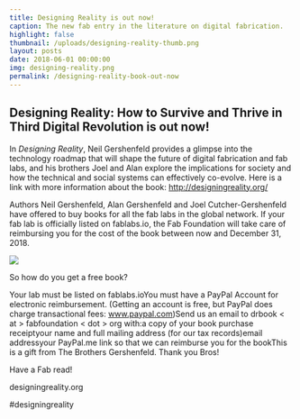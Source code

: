 ```yaml
---
title: Designing Reality is out now!
caption: The new fab entry in the literature on digital fabrication.
highlight: false
thumbnail: /uploads/designing-reality-thumb.png
layout: posts
date: 2018-06-01 00:00:00
img: designing-reality.png
permalink: /designing-reality-book-out-now
---
```


## Designing Reality: How to Survive and Thrive in Third Digital Revolution is out now!

In *Designing Reality*, Neil Gershenfeld provides a glimpse into the technology roadmap that will shape the future of digital fabrication and fab labs, and his brothers Joel and Alan explore the implications for society and how the technical and social systems can effectively co-evolve. Here is a link with more information about the book: http://designingreality.org/

Authors Neil Gershenfeld, Alan Gershenfeld and Joel Cutcher-Gershenfeld ​have offered to buy books for all the fab labs in the global network. If your fab lab is officially listed on fablabs.io, the Fab Foundation will take care of reimbursing​ you for​ the cost of the book between now and December 31, 2018.

![](/fabfoundation/uploads/designing-reality-cover.jpg)

So how do you get a free book?

Your lab must be listed on fablabs.ioYou must have a PayPal Account for electronic reimbursement. (Getting an account is free, but PayPal does charge transactional fees: www.paypal.com)Send us an email to drbook &lt; at &gt; fabfoundation &lt; dot &gt; org with:a copy of your book purchase receiptyour name and full mailing address (for our tax records)email addressyour PayPal.me link so that we can reimburse you for the bookThis is a gift from The Brothers Gershenfeld. Thank you Bros!

Have a Fab read!

designingreality.org

#designingreality